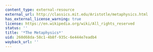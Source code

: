 ```yaml
---
content_type: external-resource
external_url: http://classics.mit.edu/Aristotle/metaphysics.html
has_external_license_warning: true
license: https://en.wikipedia.org/wiki/All_rights_reserved
status: ''
title: '*The Metaphysics*'
uid: 260d68da-58c1-4b8f-935c-6e444e7eadb4
wayback_url: ''
---
```

